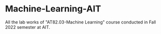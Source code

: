 # Machine-Learning-AIT
All the lab works of "AT82.03-Machine Learning" course conducted in Fall 2022 semester at AIT.
